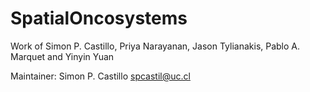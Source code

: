 # SpatialOncosystems
Work of Simon P. Castillo, Priya Narayanan, Jason Tylianakis, Pablo A. Marquet and Yinyin Yuan

Maintainer: Simon P. Castillo <spcastil@uc.cl>
